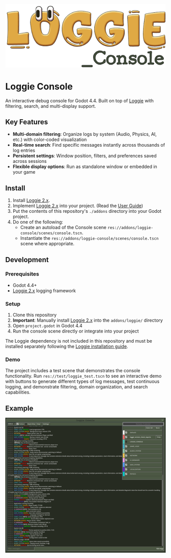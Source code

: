 ![LoggieConsole.PNG](assets/loggie-console-logo.png)
# Loggie Console

An interactive debug console for Godot 4.4. Built on top of [Loggie](https://github.com/Shiva-Shadowsong/loggie) with filtering, search, and multi-display support.

## Key Features

- **Multi-domain filtering**: Organize logs by system (Audio, Physics, AI, etc.) with color-coded visualization
- **Real-time search**: Find specific messages instantly across thousands of log entries
- **Persistent settings**: Window position, filters, and preferences saved across sessions
- **Flexible display options**: Run as standalone window or embedded in your game

## Install

1. Install [Loggie 2.x](https://github.com/Shiva-Shadowsong/loggie).
2. Implement [Loggie 2.x](https://github.com/Shiva-Shadowsong/loggie) into your project. (Read the [User Guide](https://github.com/Shiva-Shadowsong/loggie/blob/main/docs/USER_GUIDE.md))
3. Put the contents of this repository's `./addons` directory into your Godot project.
4. Do one of the following:
   - Create an autoload of the Console scene `res://addons/loggie-console/scenes/console.tscn`.
   - Instantiate the `res://addons/loggie-console/scenes/console.tscn` scene where appropriate.

## Development

### Prerequisites

- Godot 4.4+
- [Loggie 2.x](https://github.com/Shiva-Shadowsong/loggie) logging framework

### Setup

1. Clone this repository
2. **Important**: Manually install [Loggie 2.x](https://github.com/Shiva-Shadowsong/loggie) into the `addons/loggie/` directory
3. Open `project.godot` in Godot 4.4
4. Run the console scene directly or integrate into your project

The Loggie dependency is not included in this repository and must be installed separately following the [Loggie installation guide](https://github.com/Shiva-Shadowsong/loggie/blob/main/docs/USER_GUIDE.md).

### Demo

The project includes a test scene that demonstrates the console functionality. Run `res://test/loggie_test.tscn` to see an interactive demo with buttons to generate different types of log messages, test continuous logging, and demonstrate filtering, domain organization, and search capabilities.

## Example
![capture.PNG](assets/capture.PNG)
